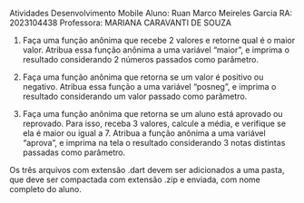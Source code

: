 Atividades Desenvolvimento Mobile
Aluno: Ruan Marco Meireles Garcia RA: 2023104438
Professora: MARIANA CARAVANTI DE SOUZA
1. Faça uma função anônima que recebe 2 valores e retorne qual é o maior valor. Atribua essa função anônima a uma variável “maior”, e imprima o resultado considerando 2 números passados como parâmetro.

2. Faça uma função anônima que retorna se um valor é positivo ou negativo. Atribua essa função a uma variável “posneg”, e imprima o resultado considerando um valor passado como parâmetro.

3. Faça uma função anônima que retorna se um aluno está aprovado ou reprovado. Para isso, receba 3 valores, calcule a média, e verifique se ela é maior ou igual a 7. Atribua a função anônima a uma variável “aprova”, e imprima na tela o resultado considerando 3 notas distintas passadas como parâmetro.

Os três arquivos com extensão .dart devem ser adicionados a uma pasta, que deve ser compactada com extensão .zip e enviada, com nome completo do aluno.
    